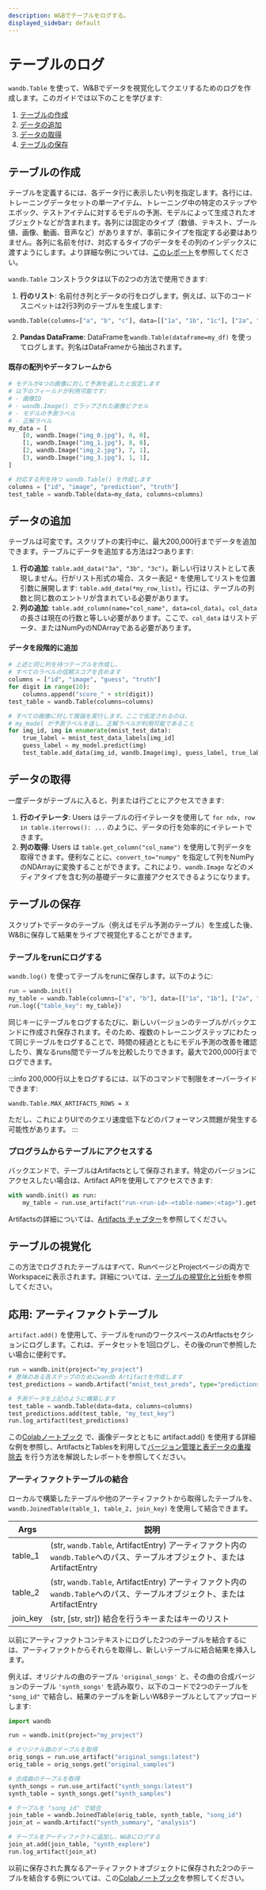 ```yaml
---
description: W&Bでテーブルをログする。
displayed_sidebar: default
---
```



# テーブルのログ

`wandb.Table` を使って、W&Bでデータを視覚化してクエリするためのログを作成します。このガイドでは以下のことを学びます:

1. [テーブルの作成](./log-tables.md#create-tables)
2. [データの追加](./log-tables.md#add-data)
3. [データの取得](./log-tables.md#retrieve-data)
4. [テーブルの保存](./log-tables.md#save-tables)

## テーブルの作成

テーブルを定義するには、各データ行に表示したい列を指定します。各行には、トレーニングデータセットの単一アイテム、トレーニング中の特定のステップやエポック、テストアイテムに対するモデルの予測、モデルによって生成されたオブジェクトなどが含まれます。各列には固定のタイプ（数値、テキスト、ブール値、画像、動画、音声など）がありますが、事前にタイプを指定する必要はありません。各列に名前を付け、対応するタイプのデータをその列のインデックスに渡すようにします。より詳細な例については、[このレポート](https://wandb.ai/stacey/mnist-viz/reports/Guide-to-W-B-Tables--Vmlldzo2NTAzOTk#1.-how-to-log-a-wandb.table)を参照してください。

`wandb.Table` コンストラクタは以下の2つの方法で使用できます:

1. **行のリスト**: 名前付き列とデータの行をログします。例えば、以下のコードスニペットは2行3列のテーブルを生成します:

```python
wandb.Table(columns=["a", "b", "c"], data=[["1a", "1b", "1c"], ["2a", "2b", "2c"]])
```

2. **Pandas DataFrame**: DataFrameを`wandb.Table(dataframe=my_df)` を使ってログします。列名はDataFrameから抽出されます。

#### 既存の配列やデータフレームから

```python
# モデルが4つの画像に対して予測を返したと仮定します
# 以下のフィールドが利用可能です:
# - 画像ID
# - wandb.Image() でラップされた画像ピクセル
# - モデルの予測ラベル
# - 正解ラベル
my_data = [
    [0, wandb.Image("img_0.jpg"), 0, 0],
    [1, wandb.Image("img_1.jpg"), 8, 0],
    [2, wandb.Image("img_2.jpg"), 7, 1],
    [3, wandb.Image("img_3.jpg"), 1, 1],
]

# 対応する列を持つ wandb.Table() を作成します
columns = ["id", "image", "prediction", "truth"]
test_table = wandb.Table(data=my_data, columns=columns)
```

## データの追加

テーブルは可変です。スクリプトの実行中に、最大200,000行までデータを追加できます。テーブルにデータを追加する方法は2つあります:

1. **行の追加**: `table.add_data("3a", "3b", "3c")`。新しい行はリストとして表現しません。行がリスト形式の場合、スター表記 `*` を使用してリストを位置引数に展開します: `table.add_data(*my_row_list)`。行には、テーブルの列数と同じ数のエントリが含まれている必要があります。
2. **列の追加**: `table.add_column(name="col_name", data=col_data)`。`col_data` の長さは現在の行数と等しい必要があります。ここで、`col_data` はリストデータ、またはNumPyのNDArrayである必要があります。

#### データを段階的に追加

```python
# 上述と同じ列を持つテーブルを作成し、
# すべてのラベルの信頼スコアを含めます
columns = ["id", "image", "guess", "truth"]
for digit in range(10):
    columns.append("score_" + str(digit))
test_table = wandb.Table(columns=columns)

# すべての画像に対して推論を実行します。ここで仮定されるのは、
# my_model が予測ラベルを返し、正解ラベルが利用可能であること
for img_id, img in enumerate(mnist_test_data):
    true_label = mnist_test_data_labels[img_id]
    guess_label = my_model.predict(img)
    test_table.add_data(img_id, wandb.Image(img), guess_label, true_label)
```

## データの取得

一度データがテーブルに入ると、列または行ごとにアクセスできます:

1. **行のイテレータ**: Users はテーブルの行イテレータを使用して `for ndx, row in table.iterrows(): ...` のように、データの行を効率的にイテレートできます。
2. **列の取得**: Users は `table.get_column("col_name")` を使用して列データを取得できます。便利なことに、`convert_to="numpy"` を指定して列をNumPyのNDArrayに変換することができます。これにより、`wandb.Image` などのメディアタイプを含む列の基礎データに直接アクセスできるようになります。

## テーブルの保存

スクリプトでデータのテーブル（例えばモデル予測のテーブル）を生成した後、W&Bに保存して結果をライブで視覚化することができます。

### テーブルをrunにログする

`wandb.log()` を使ってテーブルをrunに保存します。以下のように:

```python
run = wandb.init()
my_table = wandb.Table(columns=["a", "b"], data=[["1a", "1b"], ["2a", "2b"]])
run.log({"table_key": my_table})
```

同じキーにテーブルをログするたびに、新しいバージョンのテーブルがバックエンドに作成され保存されます。そのため、複数のトレーニングステップにわたって同じテーブルをログすることで、時間の経過とともにモデル予測の改善を確認したり、異なるruns間でテーブルを比較したりできます。最大で200,000行までログできます。

:::info
200,000行以上をログするには、以下のコマンドで制限をオーバーライドできます:

`wandb.Table.MAX_ARTIFACTS_ROWS = X`

ただし、これによりUIでのクエリ速度低下などのパフォーマンス問題が発生する可能性があります。
:::

### プログラムからテーブルにアクセスする

バックエンドで、テーブルはArtifactsとして保存されます。特定のバージョンにアクセスしたい場合は、Artifact APIを使用してアクセスできます:

```python
with wandb.init() as run:
    my_table = run.use_artifact("run-<run-id>-<table-name>:<tag>").get("<table-name>")
```

Artifactsの詳細については、[Artifacts チャプター](../../artifacts/intro.md)を参照してください。

## テーブルの視覚化

この方法でログされたテーブルはすべて、RunページとProjectページの両方でWorkspaceに表示されます。詳細については、[テーブルの視覚化と分析](../../tables/visualize-tables.md)を参照してください。

## 応用: アーティファクトテーブル

`artifact.add()` を使用して、テーブルをrunのワークスペースのArtfactsセクションにログします。これは、データセットを1回ログし、その後のrunで参照したい場合に便利です。

```python
run = wandb.init(project="my_project")
# 意味のある各ステップのためにwandb Artifactを作成します
test_predictions = wandb.Artifact("mnist_test_preds", type="predictions")

# 予測データを上記のように構築します
test_table = wandb.Table(data=data, columns=columns)
test_predictions.add(test_table, "my_test_key")
run.log_artifact(test_predictions)
```

この[Colabノートブック](http://wandb.me/dsviz-nature-colab) で、画像データとともに artifact.add() を使用する詳細な例を参照し、ArtifactsとTablesを利用して[バージョン管理と表データの重複除去](http://wandb.me/TBV-Dedup) を行う方法を解説したレポートを参照してください。

### アーティファクトテーブルの結合

ローカルで構築したテーブルや他のアーティファクトから取得したテーブルを、`wandb.JoinedTable(table_1, table_2, join_key)` を使用して結合できます。

| Args      | 説明                                                                                                        |
| --------- | ------------------------------------------------------------------------------------------------------------------ |
| table_1  | (str, `wandb.Table`, ArtifactEntry) アーティファクト内の `wandb.Table`へのパス、テーブルオブジェクト、またはArtifactEntry |
| table_2  | (str, `wandb.Table`, ArtifactEntry) アーティファクト内の `wandb.Table`へのパス、テーブルオブジェクト、またはArtifactEntry |
| join_key | (str, [str, str]) 結合を行うキーまたはキーのリスト                                                        |

以前にアーティファクトコンテキストにログした2つのテーブルを結合するには、アーティファクトからそれらを取得し、新しいテーブルに結合結果を挿入します。

例えば、オリジナルの曲のテーブル `'original_songs'` と、その曲の合成バージョンのテーブル `'synth_songs'` を読み取り、以下のコードで2つのテーブルを `"song_id"` で結合し、結果のテーブルを新しいW&Bテーブルとしてアップロードします:

```python
import wandb

run = wandb.init(project="my_project")

# オリジナル曲のテーブルを取得
orig_songs = run.use_artifact("original_songs:latest")
orig_table = orig_songs.get("original_samples")

# 合成曲のテーブルを取得
synth_songs = run.use_artifact("synth_songs:latest")
synth_table = synth_songs.get("synth_samples")

# テーブルを "song_id" で結合
join_table = wandb.JoinedTable(orig_table, synth_table, "song_id")
join_at = wandb.Artifact("synth_summary", "analysis")

# テーブルをアーティファクトに追加し、W&Bにログする
join_at.add(join_table, "synth_explore")
run.log_artifact(join_at)
```

以前に保存された異なるアーティファクトオブジェクトに保存された2つのテーブルを結合する例については、この[Colabノートブック](https://wandb.ai/stacey/cshanty/reports/Whale2Song-W-B-Tables-for-Audio--Vmlldzo4NDI3NzM)を参照してください。